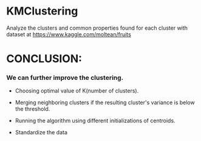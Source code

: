 # KMClustering

Analyze the clusters and common properties found for each cluster with dataset at  https://www.kaggle.com/moltean/fruits 



# CONCLUSION:

### We can further improve the clustering.

+ Choosing optimal value of K(number of clusters).

+ Merging neighboring clusters if the resulting cluster's variance is below the threshold.

+ Running the algorithm using different initializations of centroids.

+ Standardize the data
